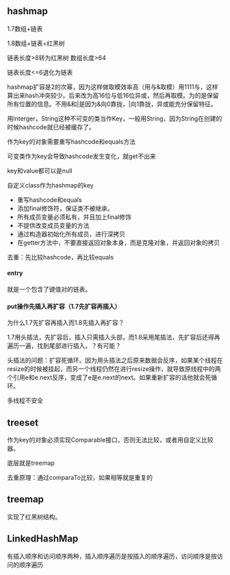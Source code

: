 ## hashmap

1.7数组+链表

1.8数组+链表+红黑树

链表长度>8转为红黑树  数组长度>64

链表长度<=6退化为链表

hashmap扩容是2的次幂，因为这样做取模效率高（用与&取模）用1111与，这样算出来hash冲突较少。后来改为高16位与低16位异或，然后再取模。为的是保留所有位置的信息。不用&和|是因为&向0靠拢，|向1靠拢，异或能充分保留特征。

用Interger，String这种不可变的类当作Key，一般用String，因为String在创建的时候hashcode就已经被缓存了。

作为key的对象需要重写hashcode和equals方法

可变类作为key会导致hashcode发生变化，就get不出来

key和value都可以是null



自定义class作为hashmap的key

- 重写hashcode和equals
- 添加final修饰符，保证类不被继承。 
- 所有成员变量必须私有，并且加上final修饰
- 不提供改变成员变量的方法
- 通过构造器初始化所有成员，进⾏深拷⻉
- 在getter⽅法中，不要直接返回对象本⾝，⽽是克隆对象，并返回对象的拷⻉



去重：先比较hashcode，再比较equals



#### entry

就是一个包含了键值对的链表。



#### put操作先插入再扩容（1.7先扩容再插入）

为什么1.7先扩容再插入而1.8先插入再扩容？

1.7用头插法，先扩容后，插入只需插入头部，而1.8采用尾插法，先扩容后还得再遍历一遍，找到尾部进行插入。？有可能？



头插法的问题：扩容死循环。因为用头插法之后原来数据会反序，如果某个线程在resize的时候被挂起，而另一个线程仍然在进行resize操作，就导致原线程中的两个引用e和e.next反序，变成了e是e.next的next。如果重新扩容的话他就会死循环。

多线程不安全

## treeset

作为key的对象必须实现Comparable接口，否则无法比较，或者用自定义比较器。

底层就是treemap

去重原理：通过comparaTo比较，如果相等就是重复的



## treemap

实现了红黑树结构。





## LinkedHashMap

有插入顺序和访问顺序两种，插入顺序遍历是按插入的顺序遍历，访问顺序是按访问的顺序遍历